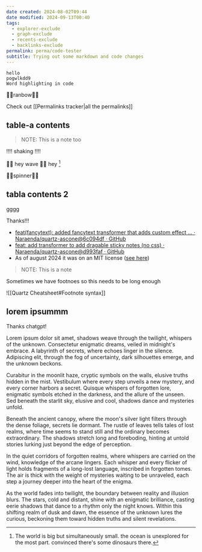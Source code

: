 ```yaml
---
date created: 2024-08-02T09:44
date modified: 2024-09-13T00:40
tags:
  - explorer-exclude
  - graph-exclude
  - recents-exclude
  - backlinks-exclude
permalink: perma/code-tester
subtitle: Trying out some markdown and code changes
---
```


```/hello/ /pog/
hello 
pogwlkdd9
Word highlighting in code
```

🌈🌈ranbow🌈🌈

Check out [[Permalinks tracker|all the permalinks]]

## table-a contents

> NOTE: This is a note too

‼‼ shaking ‼‼

🌊🌊 hey wave 🌊🌊 hey [^1]

💫💫spinner💫💫

## tabla contents 2

gggg

Thanks!!! 

- [feat(fancytext): added fancytext transformer that adds custom effect … · Naraenda/quartz-ascone@6c094df · GitHub](https://github.com/Naraenda/quartz-ascone/commit/6c094df3ac0863d0f13690ca2136ad894943e76e) 
- [feat: add transformer to add dragable sticky notes (no css) · Naraenda/quartz-ascone@d993faf · GitHub](https://github.com/Naraenda/quartz-ascone/commit/d993fafcbd0062458f3ae6158d607e4f513303d5#diff-e33cf52a1b4b3bcac8da550631137d55d2f4bad2914fc22b04cf249e5b2f296d) 
- As of august 2024 it was on an MIT license ([see here](https://github.com/Naraenda/quartz-ascone/blob/v4-ascone/LICENSE.txt))

> NOTE: This is a note

Sometimes we have footnoes so this needs to be long enough

[^1]: The world is big but simultaneously small. the ocean is unexplored for the most part. convinced there's some dinosaurs there. 

![[Quartz Cheatsheet#Footnote syntax]]

## lorem ipsummm

Thanks chatgpt!

Lorem ipsum dolor sit amet, shadows weave through the twilight, whispers of the unknown. Consectetur enigmatic dreams, veiled in midnight's embrace. A labyrinth of secrets, where echoes linger in the silence. Adipiscing elit, through the fog of uncertainty, dark silhouettes emerge, and the unknown beckons.

Curabitur in the moonlit haze, cryptic symbols on the walls, elusive truths hidden in the mist. Vestibulum where every step unveils a new mystery, and every corner harbors a secret. Quisque whispers of forgotten lore, enigmatic symbols etched in the darkness, and the allure of the unseen. Sed beneath the starlit sky, elusive and cool, shadows dance and mysteries unfold.

Beneath the ancient canopy, where the moon's silver light filters through the dense foliage, secrets lie dormant. The rustle of leaves tells tales of lost realms, where time seems to stand still and the ordinary becomes extraordinary. The shadows stretch long and foreboding, hinting at untold stories lurking just beyond the edge of perception.

In the quiet corridors of forgotten realms, where whispers are carried on the wind, knowledge of the arcane lingers. Each whisper and every flicker of light holds fragments of a long-lost language, inscribed in forgotten tomes. The air is thick with the weight of mysteries waiting to be unraveled, each step a journey deeper into the heart of the enigma.

As the world fades into twilight, the boundary between reality and illusion blurs. The stars, cold and distant, shine with an enigmatic brilliance, casting eerie shadows that dance to a rhythm only the night knows. Within this shifting realm of dusk and dawn, the essence of the unknown lures the curious, beckoning them toward hidden truths and silent revelations.